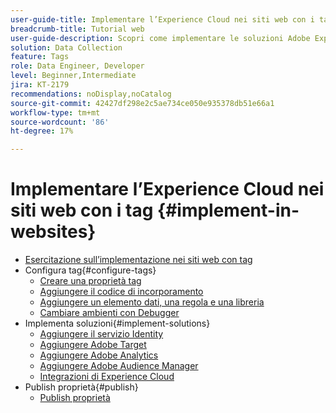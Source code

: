 ```yaml
---
user-guide-title: Implementare l’Experience Cloud nei siti web con i tag
breadcrumb-title: Tutorial web
user-guide-description: Scopri come implementare le soluzioni Adobe Experience Cloud su un sito web con i tag.
solution: Data Collection
feature: Tags
role: Data Engineer, Developer
level: Beginner,Intermediate
jira: KT-2179
recommendations: noDisplay,noCatalog
source-git-commit: 42427df298e2c5ae734ce050e935378db51e66a1
workflow-type: tm+mt
source-wordcount: '86'
ht-degree: 17%

---
```



# Implementare l’Experience Cloud nei siti web con i tag {#implement-in-websites}

+ [Esercitazione sull’implementazione nei siti web con tag](overview.md)
+ Configura tag{#configure-tags}
   + [Creare una proprietà tag](create-a-property.md)
   + [Aggiungere il codice di incorporamento](add-embed-code.md)
   + [Aggiungere un elemento dati, una regola e una libreria](add-data-elements-rules.md)
   + [Cambiare ambienti con Debugger](switch-environments.md)
+ Implementa soluzioni{#implement-solutions}
   + [Aggiungere il servizio Identity](id-service.md)
   + [Aggiungere Adobe Target](target.md)
   + [Aggiungere Adobe Analytics](analytics.md)
   + [Aggiungere Adobe Audience Manager](audience-manager.md)
   + [Integrazioni di Experience Cloud](integrations.md)
+ Publish proprietà{#publish}
   + [Publish proprietà](publish.md)
